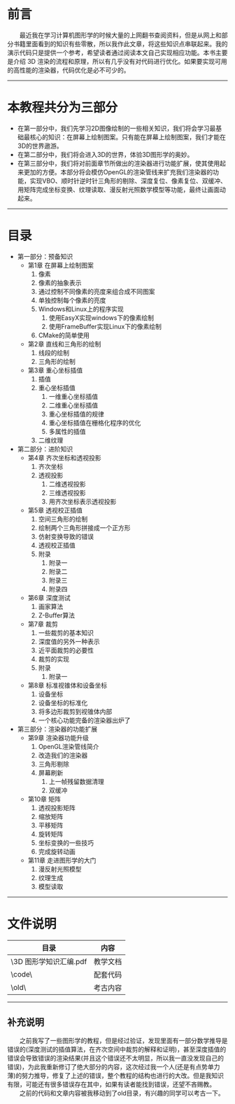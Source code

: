 # 前言
&emsp;&emsp;最近我在学习计算机图形学的时候大量的上网翻书查阅资料，但是从网上和部分书籍里面看到的知识有些零散，所以我作此文章，将这些知识点串联起来。我的演示代码只是提供一个参考，希望读者通过阅读本文自己实现相应功能。本书主要是介绍 3D 渲染的流程和原理，所以有几乎没有对代码进行优化。如果要实现可用的高性能的渲染器，代码优化是必不可少的。

---
# 本教程共分为三部分
- 在第一部分中，我们先学习2D图像绘制的一些相关知识，我们将会学习最基础最核心的知识：在屏幕上绘制图案。只有能在屏幕上绘制图案，我们才能在3D的世界遨游。
- 在第二部分中，我们将会进入3D的世界，体验3D图形学的奥妙。
- 在第三部分中，我们将对前面章节所做出的渲染器进行功能扩展，使其使用起来更加的方便。本部分将会模仿OpenGL的渲染管线来扩充我们渲染器的功能，实现VBO、顺时针逆时针三角形的剔除、深度复位、像素复位、双缓冲、用矩阵完成坐标变换、纹理读取、漫反射光照数学模型等功能，最终让画面动起来。

---
# 目录
- 第一部分：预备知识
    - 第1章 在屏幕上绘制图案
        1. 像素
        2. 像素的抽象表示
        3. 通过控制不同像素的亮度来组合成不同图案
        4. 单独控制每个像素的亮度
        5. Windows和Linux上的程序实现
            1. 使用EasyX实现windows下的像素绘制
            2. 使用FrameBuffer实现Linux下的像素绘制
        6. CMake的简单使用
    - 第2章 直线和三角形的绘制
        1. 线段的绘制
        2. 三角形的绘制
    - 第3章 重心坐标插值
        1. 插值
        2. 重心坐标插值
            1. 一维重心坐标插值
            2. 二维重心坐标插值
            3. 重心坐标插值的规律
            4. 重心坐标插值在栅格化程序的优化
            5. 多属性的插值
        3. 二维纹理
- 第二部分：进阶知识
    - 第4章 齐次坐标和透视投影
        1. 齐次坐标
        2. 透视投影
            1. 二维透视投影
            2. 三维透视投影
            3. 用齐次坐标表示透视投影
    - 第5章 透视校正插值
        1. 空间三角形的绘制
        2. 绘制两个三角形拼接成一个正方形
        3. 仿射变换导致的错误
        4. 透视校正插值
        5. 附录
            1. 附录一
            2. 附录二
            3. 附录三
            4. 附录四
    - 第6章 深度测试
        1. 画家算法
        2. Z-Buffer算法
    - 第7章 裁剪
        1. 一些裁剪的基本知识
        2. 深度值的另外一种表示
        3. 近平面裁剪的必要性
        4. 裁剪的实现
        5. 附录
            1. 附录一
    - 第8章 标准视锥体和设备坐标
        1. 设备坐标
        2. 设备坐标的标准化
        3. 将多边形裁剪到视锥体内部
        4. 一个核心功能完备的渲染器出炉了
- 第三部分：渲染器的功能扩展
    - 第9章 渲染器功能升级
        1. OpenGL渲染管线简介
        2. 改造我们的渲染器
        3. 三角形剔除
        4. 屏幕刷新
            1. 上一帧残留数据清理
            2. 双缓冲
    - 第10章 矩阵
        1. 透视投影矩阵
        2. 缩放矩阵
        3. 平移矩阵
        4. 旋转矩阵
        5. 坐标变换的一些技巧
        6. 完成旋转动画
    - 第11章 走进图形学的大门
        1. 漫反射光照模型
        2. 纹理生成
        3. 模型读取



---
# 文件说明
| 目录                   | 内容     |
|------------------------|----------|
| \3D 图形学知识汇编.pdf | 教学文档 |
| \code\                 | 配套代码 |
| \old\                  | 考古内容 |

---
## 补充说明
&emsp;&emsp;之前我写了一些图形学的教程，但是经过验证，发现里面有一部分数学推导是错误的(深度测试的插值算法，在齐次空间中裁剪的解释和证明)，甚至深度插值的错误会导致错误的渲染结果(并且这个错误还不太明显，所以我一直没发现自己的错误)，为此我重新修订了绝大部分的内容，这次经过我一个人(还是有点势单力薄)的努力推导，修复了上述的错误，整个教程的结构也进行的大改。但是我知识有限，可能还有很多错误存在其中，如果有读者能找到错误，还望不吝赐教。<br/>
&emsp;&emsp;之前的代码和文章内容被我移动到了old目录，有兴趣的同学可以考古一下。